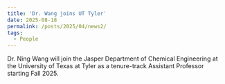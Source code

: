 ```yaml
---
title: 'Dr. Wang joins UT Tyler'
date: 2025-08-18
permalink: /posts/2025/04/news2/
tags:
  - People
---
```


Dr. Ning Wang will join the Jasper Department of Chemical Engineering at the University of Texas at Tyler as a tenure-track Assistant Professor starting Fall 2025.

